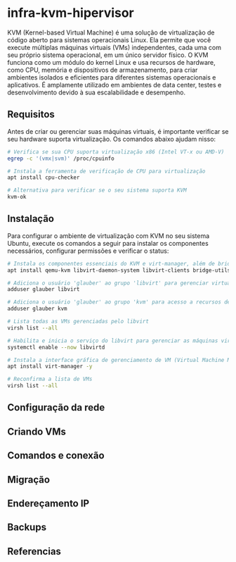 # infra-kvm-hipervisor

KVM (Kernel-based Virtual Machine) é uma solução de virtualização de código aberto para sistemas operacionais Linux. Ela permite que você execute múltiplas máquinas virtuais (VMs) independentes, cada uma com seu próprio sistema operacional, em um único servidor físico. O KVM funciona como um módulo do kernel Linux e usa recursos de hardware, como CPU, memória e dispositivos de armazenamento, para criar ambientes isolados e eficientes para diferentes sistemas operacionais e aplicativos. É amplamente utilizado em ambientes de data center, testes e desenvolvimento devido à sua escalabilidade e desempenho.

## Requisitos

Antes de criar ou gerenciar suas máquinas virtuais, é importante verificar se seu hardware suporta virtualização. Os comandos abaixo ajudam nisso:

```bash
# Verifica se sua CPU suporta virtualização x86 (Intel VT-x ou AMD-V)
egrep -c '(vmx|svm)' /proc/cpuinfo

# Instala a ferramenta de verificação de CPU para virtualização
apt install cpu-checker

# Alternativa para verificar se o seu sistema suporta KVM
kvm-ok
```

## Instalação

Para configurar o ambiente de virtualização com KVM no seu sistema Ubuntu, execute os comandos a seguir para instalar os componentes necessários, configurar permissões e verificar o status:

```bash
# Instala os componentes essenciais do KVM e virt-manager, além de bridge-utils para configurar redes bridged
apt install qemu-kvm libvirt-daemon-system libvirt-clients bridge-utils -y

# Adiciona o usuário 'glauber' ao grupo 'libvirt' para gerenciar virtualizações
adduser glauber libvirt

# Adiciona o usuário 'glauber' ao grupo 'kvm' para acesso a recursos de hardware de virtualização
adduser glauber kvm

# Lista todas as VMs gerenciadas pelo libvirt
virsh list --all

# Habilita e inicia o serviço do libvirt para gerenciar as máquinas virtuais automaticamente na inicialização
systemctl enable --now libvirtd

# Instala a interface gráfica de gerenciamento de VM (Virtual Machine Manager)
apt install virt-manager -y

# Reconfirma a lista de VMs
virsh list --all

```


## Configuração da rede

## Criando VMs

## Comandos e conexão

## Migração

## Endereçamento IP

## Backups

## Referencias